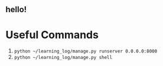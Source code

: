 ## hello!

# Useful Commands
1. `python ~/learning_log/manage.py runserver 0.0.0.0:8000`
2. `python ~/learning_log/manage.py shell`
